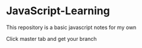 # JavaScript-Learning
This repository is a basic javascript notes for my own

Click master tab and get your branch
